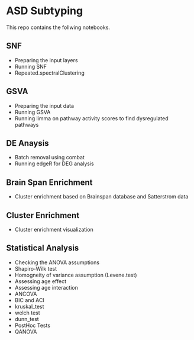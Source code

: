 # ASD Subtyping
This repo contains the follwing notebooks. 
## SNF
* Preparing the input layers
* Running SNF
* Repeated.spectralClustering
## GSVA
* Preparing the input data
* Running GSVA
* Running limma on pathway activity scores to find dysregulated pathways
## DE Anaysis
* Batch removal using combat
* Running edgeR for DEG analysis
## Brain Span Enrichment
* Cluster enrichment based on Brainspan database and Satterstrom data 
## Cluster Enrichment
* Cluster enrichment visualization
## Statistical Analysis
* Checking the ANOVA assumptions
*   Shapiro-Wilk test
*   Homogneity of variance assumption (Levene.test)
* Assessing age effect
* Assessing age interaction
* ANCOVA
* BIC and ACI
* kruskal_test
* welch test 
* dunn_test
* PostHoc Tests
* QANOVA

